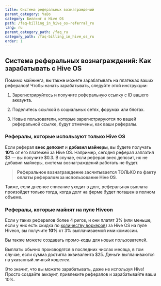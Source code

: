 ```yaml
---
title: Система реферальных вознаграждений
parent_category: ЧаВо
category: Биллинг в Hive OS
path: /faq-billing_in_hive_os-referral_ru
lang: ru
parent_category_path: /faq_ru
category_path: /faq-billing_in_hive_os_ru
order: 1
---
```

## Система реферальных вознаграждений: Как зарабатывать с Hive OS

Помимо майнинга, вы также можете зарабатывать на платежах ваших рефералов! Чтобы начать зарабатывать, следуйте этой инструкции:

1. [Зарегистрируйтесь](https://the.hiveos.farm/register/) и получите реферальную ссылку с ID вашего аккаунта.

2. Поделитесь ссылкой в социальных сетях, форумах или блогах.

3. Новые пользователи, которые зарегистрируются по вашей реферальной ссылке, будут отмечены, как ваши рефералы.

### Рефералы, которые используют только Hive OS
Если реферал **внес депозит** и **добавил майнеры**, вы будете получать **10%** от его платежей за Hive OS. Например, сегодня реферал заплатил $3 — вы получите $0.3. В случае, если реферал внес депозит, но не добавил майнеры, система вознаграждений работать не будет.

>**Реферальное вознаграждение засчитывается ТОЛЬКО по факту оплаты рефералом за использование Hive OS**.

Также, если дневное списание уходит в долг, реферальная выплата произойдет только тогда, когда долг на ферме будет погашен в полном объеме. 

### Рефералы, которые майнят на пуле Hiveon
Если у таких рефералов более 4 ригов, и они платят 3% (или меньше, если у них есть скидка по [количеству воркеров](https://hiveos.farm/faq-billing_in_hive_os-discounts_bonuses_ru)) за Hive OS на пуле Hiveon, вы получите **10%** от 3% выплачиваемой ими комиссии.

Вы также можете создавать промо-коды для новых пользователей.

Выплаты обычно производятся в последних числах месяца, в том случае, если сумма достигла эквивалента $25. Деньги выплачиваются на указанный личный кошелек.

Это значит, что вы можете зарабатывать, даже не используя Hive! Просто создайте аккаунт, привлеките рефералов и зарабатывайте ваши 10%.
